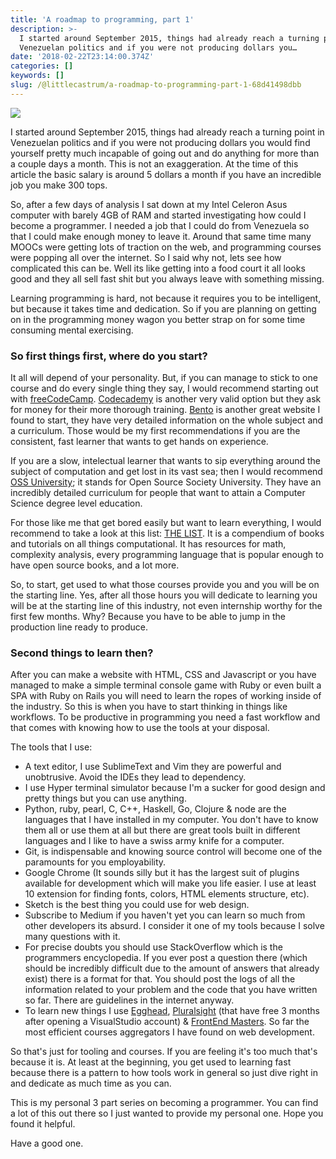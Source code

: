 ```yaml
---
title: 'A roadmap to programming, part 1'
description: >-
  I started around September 2015, things had already reach a turning point in
  Venezuelan politics and if you were not producing dollars you…
date: '2018-02-22T23:14:00.374Z'
categories: []
keywords: []
slug: /@littlecastrum/a-roadmap-to-programming-part-1-68d41498dbb
---
```


![](https://cdn-images-1.medium.com/max/800/1*0Cj77ymWVh2x_mN7kMiykw.png)

I started around September 2015, things had already reach a turning point in Venezuelan politics and if you were not producing dollars you would find yourself pretty much incapable of going out and do anything for more than a couple days a month. This is not an exaggeration. At the time of this article the basic salary is around 5 dollars a month if you have an incredible job you make 300 tops.

So, after a few days of analysis I sat down at my Intel Celeron Asus computer with barely 4GB of RAM and started investigating how could I become a programmer. I needed a job that I could do from Venezuela so that I could make enough money to leave it. Around that same time many MOOCs were getting lots of traction on the web, and programming courses were popping all over the internet. So I said why not, lets see how complicated this can be. Well its like getting into a food court it all looks good and they all sell fast shit but you always leave with something missing.

Learning programming is hard, not because it requires you to be intelligent, but because it takes time and dedication. So if you are planning on getting on in the programming money wagon you better strap on for some time consuming mental exercising.

### So first things first, **where do you start?**

It all will depend of your personality. But, if you can manage to stick to one course and do every single thing they say, I would recommend starting out with [freeCodeCamp](https://www.freecodecamp.org/). [Codecademy](http://codecademy.com/learn) is another very valid option but they ask for money for their more thorough training. [Bento](http://www.bento.io) is another great website I found to start, they have very detailed information on the whole subject and a curriculum. Those would be my first recommendations if you are the consistent, fast learner that wants to get hands on experience.

If you are a slow, intelectual learner that wants to sip everything around the subject of computation and get lost in its vast sea; then I would recommend [OSS University](https://ossu.firebaseapp.com/#/); it stands for Open Source Society University. They have an incredibly detailed curriculum for people that want to attain a Computer Science degree level education.

For those like me that get bored easily but want to learn everything, I would recommend to take a look at this list: [THE LIST](https://github.com/EbookFoundation/free-programming-books/blob/master/free-programming-books.md). It is a compendium of books and tutorials on all things computational. It has resources for math, complexity analysis, every programming language that is popular enough to have open source books, and a lot more.

So, to start, get used to what those courses provide you and you will be on the starting line. Yes, after all those hours you will dedicate to learning you will be at the starting line of this industry, not even internship worthy for the first few months. Why? Because you have to be able to jump in the production line ready to produce.

### Second things to learn then?

After you can make a website with HTML, CSS and Javascript or you have managed to make a simple terminal console game with Ruby or even built a SPA with Ruby on Rails you will need to learn the ropes of working inside of the industry. So this is when you have to start thinking in things like workflows. To be productive in programming you need a fast workflow and that comes with knowing how to use the tools at your disposal.

The tools that I use:

*   A text editor, I use SublimeText and Vim they are powerful and unobtrusive. Avoid the IDEs they lead to dependency.
*   I use Hyper terminal simulator because I'm a sucker for good design and pretty things but you can use anything.
*   Python, ruby, pearl, C, C++, Haskell, Go, Clojure & node are the languages that I have installed in my computer. You don't have to know them all or use them at all but there are great tools built in different languages and I like to have a swiss army knife for a computer.
*   Git, is indispensable and knowing source control will become one of the paramounts for you employability.
*   Google Chrome (It sounds silly but it has the largest suit of plugins available for development which will make you life easier. I use at least 10 extension for finding fonts, colors, HTML elements structure, etc).
*   Sketch is the best thing you could use for web design.
*   Subscribe to Medium if you haven't yet you can learn so much from other developers its absurd. I consider it one of my tools because I solve many questions with it.
*   For precise doubts you should use StackOverflow which is the programmers encyclopedia. If you ever post a question there (which should be incredibly difficult due to the amount of answers that already exist) there is a format for that. You should post the logs of all the information related to your problem and the code that you have written so far. There are guidelines in the internet anyway.
*   To learn new things I use [Egghead](https://egghead.io/), [Pluralsight](https://app.pluralsight.com/library/) (that have free 3 months after opening a VisualStudio account) & [FrontEnd Masters](https://frontendmasters.com/). So far the most efficient courses aggregators I have found on web development.

So that's just for tooling and courses. If you are feeling it's too much that's because it is. At least at the beginning, you get used to learning fast because there is a pattern to how tools work in general so just dive right in and dedicate as much time as you can.

This is my personal 3 part series on becoming a programmer. You can find a lot of this out there so I just wanted to provide my personal one. Hope you found it helpful.

Have a good one.